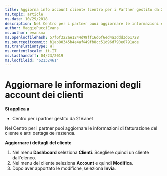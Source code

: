 ```yaml
---
title: Aggiorna info account cliente (centro per i Partner gestito da 21Vianet)
ms.topic: article
ms.date: 10/29/2018
description: Nel Centro per i partner puoi aggiornare le informazioni di fatturazione del cliente e altri dettagli dell'azienda.
author: MaggiePucciEvans
ms.author: evansma
ms.openlocfilehash: 57f6f322ae1244d99ff16d6f6ed4a3ddd3d61728
ms.sourcegitcommit: b1ab80345b4e4af649fb8cc51d96d798e0791ade
ms.translationtype: HT
ms.contentlocale: it-IT
ms.lasthandoff: 04/23/2019
ms.locfileid: "62132461"
---
```

# <a name="update-customer-account-information"></a>Aggiornare le informazioni degli account dei clienti

**Si applica a**

-   Centro per i partner gestito da 21Vianet


Nel Centro per i partner puoi aggiornare le informazioni di fatturazione del cliente e altri dettagli dell'azienda.

**Aggiornare i dettagli del cliente**

1.  Nel menu **Dashboard** seleziona **Clienti**. Scegliere quindi un cliente dall'elenco.
2.  Nel menu del cliente seleziona **Account** e quindi **Modifica**.
3.  Dopo aver apportato le modifiche, seleziona **Invia**.
